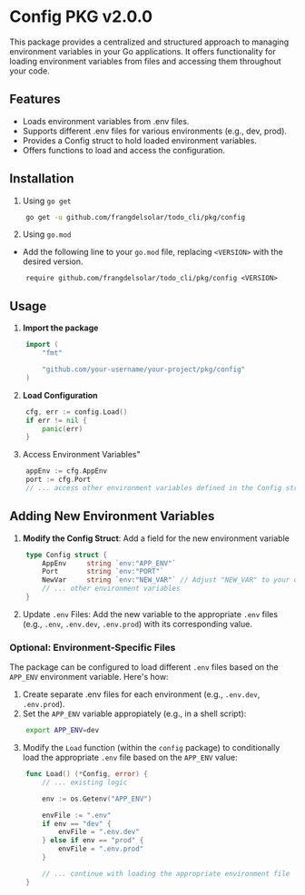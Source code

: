 # Config PKG v2.0.0
This package provides a centralized and structured approach to managing environment variables in your Go applications. It offers functionality for loading environment variables from files and accessing them throughout your code.

## Features
- Loads environment variables from .env files.
- Supports different .env files for various environments (e.g., dev, prod).
- Provides a Config struct to hold loaded environment variables.
- Offers functions to load and access the configuration.

## Installation
1. Using `go get`
```bash
    go get -u github.com/frangdelsolar/todo_cli/pkg/config
```

2. Using `go.mod`
- Add the following line to your `go.mod` file, replacing `<VERSION>` with the desired version.
```
    require github.com/frangdelsolar/todo_cli/pkg/config <VERSION>
```

## Usage 
1. **Import the package**
```go
    import (
        "fmt"

        "github.com/your-username/your-project/pkg/config"
    )
```

2. **Load Configuration**
```go
    cfg, err := config.Load()
    if err != nil {
        panic(err)
    }
```

3. Access Environment Variables"
```go
    appEnv := cfg.AppEnv
    port := cfg.Port
    // ... access other environment variables defined in the Config struct
```

## Adding New Environment Variables

1. **Modify the Config Struct**: Add a field for the new environment variable
```go
    type Config struct {
        AppEnv     string `env:"APP_ENV"`
        Port       string `env:"PORT"`
        NewVar     string `env:"NEW_VAR"` // Adjust "NEW_VAR" to your desired name
        // ... other environment variables
    }
```
2. Update `.env` Files: Add the new variable to the appropriate `.env` files (e.g., `.env`, `.env.dev`, `.env.prod`) with its corresponding value.

### Optional: Environment-Specific Files
The package can be configured to load different `.env` files based on the `APP_ENV` environment variable.  Here's how:

1. Create separate .env files for each environment (e.g., `.env.dev`, `.env.prod`).
2. Set the `APP_ENV` variable appropiately (e.g., in a shell script):
```bash
    export APP_ENV=dev
```
3. Modify the `Load` function (within the `config` package) to conditionally load the appropriate `.env` file based on the `APP_ENV` value:
```go
    func Load() (*Config, error) {
        // ... existing logic

        env := os.Getenv("APP_ENV")

        envFile := ".env"
        if env == "dev" {
            envFile = ".env.dev"
        } else if env == "prod" {
            envFile = ".env.prod"
        }

        // ... continue with loading the appropriate environment file
    }
```